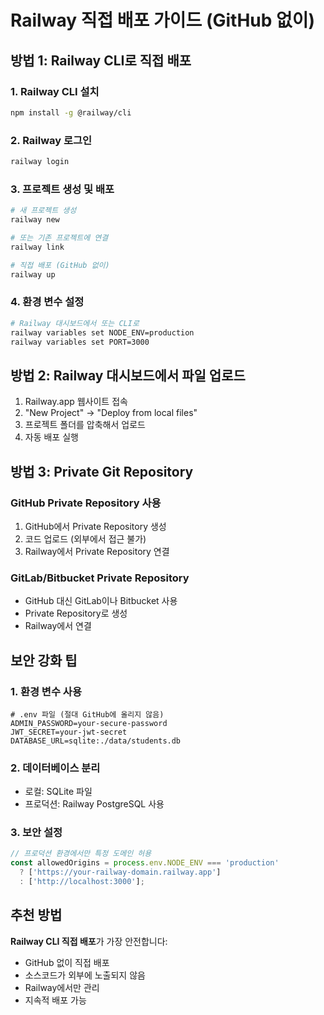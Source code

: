 # Railway 직접 배포 가이드 (GitHub 없이)

## 방법 1: Railway CLI로 직접 배포

### 1. Railway CLI 설치
```bash
npm install -g @railway/cli
```

### 2. Railway 로그인
```bash
railway login
```

### 3. 프로젝트 생성 및 배포
```bash
# 새 프로젝트 생성
railway new

# 또는 기존 프로젝트에 연결
railway link

# 직접 배포 (GitHub 없이)
railway up
```

### 4. 환경 변수 설정
```bash
# Railway 대시보드에서 또는 CLI로
railway variables set NODE_ENV=production
railway variables set PORT=3000
```

## 방법 2: Railway 대시보드에서 파일 업로드

1. Railway.app 웹사이트 접속
2. "New Project" → "Deploy from local files"
3. 프로젝트 폴더를 압축해서 업로드
4. 자동 배포 실행

## 방법 3: Private Git Repository

### GitHub Private Repository 사용
1. GitHub에서 Private Repository 생성
2. 코드 업로드 (외부에서 접근 불가)
3. Railway에서 Private Repository 연결

### GitLab/Bitbucket Private Repository
- GitHub 대신 GitLab이나 Bitbucket 사용
- Private Repository로 생성
- Railway에서 연결

## 보안 강화 팁

### 1. 환경 변수 사용
```env
# .env 파일 (절대 GitHub에 올리지 않음)
ADMIN_PASSWORD=your-secure-password
JWT_SECRET=your-jwt-secret
DATABASE_URL=sqlite:./data/students.db
```

### 2. 데이터베이스 분리
- 로컬: SQLite 파일
- 프로덕션: Railway PostgreSQL 사용

### 3. 보안 설정
```javascript
// 프로덕션 환경에서만 특정 도메인 허용
const allowedOrigins = process.env.NODE_ENV === 'production' 
  ? ['https://your-railway-domain.railway.app'] 
  : ['http://localhost:3000'];
```

## 추천 방법

**Railway CLI 직접 배포**가 가장 안전합니다:
- GitHub 없이 직접 배포
- 소스코드가 외부에 노출되지 않음
- Railway에서만 관리
- 지속적 배포 가능

